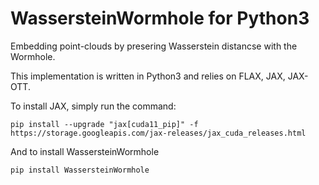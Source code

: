 WassersteinWormhole for Python3
======================

Embedding point-clouds by presering Wasserstein distancse with the Wormhole.

This implementation is written in Python3 and relies on FLAX, JAX, JAX-OTT.


To install JAX, simply run the command:

    pip install --upgrade "jax[cuda11_pip]" -f https://storage.googleapis.com/jax-releases/jax_cuda_releases.html

And to install WassersteinWormhole

    pip install WassersteinWormhole
